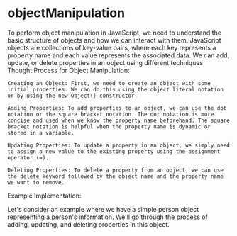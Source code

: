 # objectManipulation

To perform object manipulation in JavaScript, we need to understand the basic structure of objects and how we can interact with them. JavaScript objects are collections of key-value pairs, where each key represents a property name and each value represents the associated data. We can add, update, or delete properties in an object using different techniques.
Thought Process for Object Manipulation:

    Creating an Object: First, we need to create an object with some initial properties. We can do this using the object literal notation or by using the new Object() constructor.

    Adding Properties: To add properties to an object, we can use the dot notation or the square bracket notation. The dot notation is more concise and used when we know the property name beforehand. The square bracket notation is helpful when the property name is dynamic or stored in a variable.

    Updating Properties: To update a property in an object, we simply need to assign a new value to the existing property using the assignment operator (=).

    Deleting Properties: To delete a property from an object, we can use the delete keyword followed by the object name and the property name we want to remove.

Example Implementation:

Let's consider an example where we have a simple person object representing a person's information. We'll go through the process of adding, updating, and deleting properties in this object.
